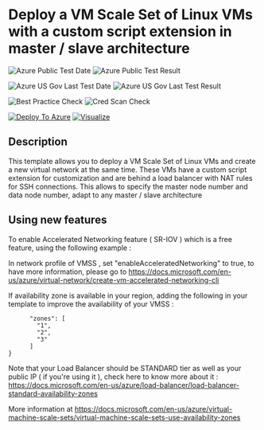 # Deploy a VM Scale Set of Linux VMs with a custom script extension in master / slave architecture

![Azure Public Test Date](https://azurequickstartsservice.blob.core.windows.net/badges/201-vmss-master-slave-customscript/PublicLastTestDate.svg)
![Azure Public Test Result](https://azurequickstartsservice.blob.core.windows.net/badges/201-vmss-master-slave-customscript/PublicDeployment.svg)

![Azure US Gov Last Test Date](https://azurequickstartsservice.blob.core.windows.net/badges/201-vmss-master-slave-customscript/FairfaxLastTestDate.svg)
![Azure US Gov Last Test Result](https://azurequickstartsservice.blob.core.windows.net/badges/201-vmss-master-slave-customscript/FairfaxDeployment.svg)

![Best Practice Check](https://azurequickstartsservice.blob.core.windows.net/badges/201-vmss-master-slave-customscript/BestPracticeResult.svg)
![Cred Scan Check](https://azurequickstartsservice.blob.core.windows.net/badges/201-vmss-master-slave-customscript/CredScanResult.svg)

[![Deploy To Azure](https://raw.githubusercontent.com/fathym-it/azure-quickstart-templates/master/1-CONTRIBUTION-GUIDE/images/deploytoazure.svg?sanitize=true)](https://portal.azure.com/#create/Microsoft.Template/uri/https%3A%2F%2Fraw.githubusercontent.com%2Ffathym-it%2Fazure-quickstart-templates%2Fmaster%2F201-vmss-master-slave-customscript%2Fazuredeploy.json)
[![Visualize](https://raw.githubusercontent.com/fathym-it/azure-quickstart-templates/master/1-CONTRIBUTION-GUIDE/images/visualizebutton.svg?sanitize=true)](http://armviz.io/#/?load=https%3A%2F%2Fraw.githubusercontent.com%2Ffathym-it%2Fazure-quickstart-templates%2Fmaster%2F201-vmss-master-slave-customscript%2Fazuredeploy.json)

## Description
This template allows you to deploy a VM Scale Set of Linux VMs and create a new virtual network at the same time. These VMs have a custom script extension for customization and are behind a load balancer with NAT rules for SSH connections. This allows to specify the master node number and data node number, adapt to any master / slave architecture

## Using new features 

To enable Accelerated Networking feature ( SR-IOV ) which is a free feature, using the following example : 

In network profile of VMSS , set "enableAcceleratedNetworking" to true, to have more information, please go to https://docs.microsoft.com/en-us/azure/virtual-network/create-vm-accelerated-networking-cli

If availability zone is available in your region,  adding the following in your template to improve the availability of your VMSS :
```
      "zones": [
        "1",
        "2",
        "3"
      ]
}

```

Note that your Load Balancer should be STANDARD tier as well as your public IP ( if you're using it ), check here to know more about it : https://docs.microsoft.com/en-us/azure/load-balancer/load-balancer-standard-availability-zones

More information at https://docs.microsoft.com/en-us/azure/virtual-machine-scale-sets/virtual-machine-scale-sets-use-availability-zones


